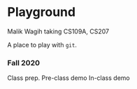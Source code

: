 # Playground
Malik Wagih taking CS109A, CS207  

A place to play with `git`.

### Fall 2020
Class prep.
Pre-class demo
In-class demo
